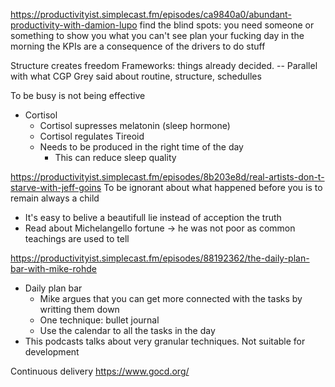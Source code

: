 https://productivityist.simplecast.fm/episodes/ca9840a0/abundant-productivity-with-damion-lupo
find the blind spots: you need someone or something to show you what you can't see
plan your fucking day in the morning
the KPIs are a consequence of the drivers to do stuff

Structure creates freedom
Frameworks: things already decided. 
 -- Parallel with what CGP Grey said about routine, structure, schedulles


 To be busy is not being effective

 - Cortisol
    - Cortisol supresses melatonin (sleep hormone)
    - Cortisol regulates Tireoid
    - Needs to be produced in the right time of the day
        - This can reduce sleep quality


https://productivityist.simplecast.fm/episodes/8b203e8d/real-artists-don-t-starve-with-jeff-goins
To be ignorant about what happened before you is to remain always a child
- It's easy to belive a beautifull lie instead of acception the truth
- Read about Michelangello fortune -> he was not poor as common teachings are used to tell

https://productivityist.simplecast.fm/episodes/88192362/the-daily-plan-bar-with-mike-rohde
- Daily plan bar
    - Mike argues that you can get more connected with the tasks by writting them down
    - One technique: bullet journal
    - Use the calendar to all the tasks in the day
- This podcasts talks about very granular techniques. Not suitable for development

Continuous delivery
https://www.gocd.org/